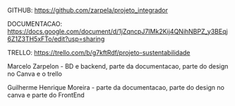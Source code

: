 GITHUB: https://github.com/zarpela/projeto_integrador

DOCUMENTACAO: https://docs.google.com/document/d/1jZqncpJ7IMk2Kij4QNihNBPZ_y3BEqj6Z1Z3TH5xFTo/edit?usp=sharing

TRELLO: https://trello.com/b/g7kftRdf/projeto-sustentabilidade

Marcelo Zarpelon - BD e backend, parte da documentacao, parte do design no Canva e o trello

Guilherme Henrique Moreira - parte da documentacao, parte do design no canva e parte do FrontEnd
